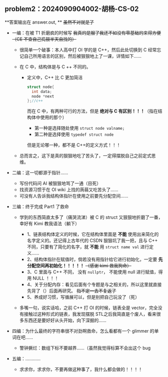 ## problem2：2024090904002-胡杨-CS-02

**答案输出在 answer.out, ** ~~虽然不对就是了~~

- 一编：在被 T1 折磨疯的时候写 ~~我真的是服了我还不如没有零基础的来得方便（CE 不查自己捣鼓半天自找的）~~

  - 很简单一个破事：本人高中打 OI 学的是 C++，然后此处切换到 C 经常忘记自己所用语言的区别，然后被狠狠地上了一课，详情如下……

  - 在 C 中，结构体是与 C ++ 不同的。

    - 定义中，C++ 比 C 更加简洁

      ```c++
      struct node{
      	int data;
      	node *next
      };//c++
      ```

      而在 C 中，有两种可行的方法，但是 **绝对与 C 有区别！！！**（指在结构体中使用的那个）

      - 第一种是选择随处使用 `struct node valname;`
      - 第二种是选择使用 `typedef struct node`

      但是无论哪一种，都不是 C++的定义方式！！！

  - 总而言之，这下是真的狠狠地吃了苦头了，一定得摆脱自己之前定式思维。
  
- 二编：这一切都源于指针……

  - 写份代码问 AI 被狠狠地骂了一通（目死）
  - 找资源习惯于在 OI wiki 上找的蒟蒻又吃苦头了……
  - 可没有人告诉我结构体指针在使用之前要先分配空间……

- 三编：终于完成 Part1 了救命

  - 学到的东西简直太多了（痛哭流涕）被 C 的 struct 又狠狠地折磨了一番，幸好有 Kimi 教我语法（躺下）
    - 1、链表结构体定义的时候，它在结构体里面是 **不能** 使用出来简化的名字定义的。还记得上古年代的 CSDN 狠狠坑了我一把，且与 C++ 不同，只要有了简化的名字，就 **不能** 用 `struct name val` 进行定义……
    - 2、结构体指针在赋值时，倘若没有用指针给它进行初始化，一定要 **先分配空间再初始化！！！！！** ~~（感谢 kimi 救我狗命）~~
    - 3、C 里面与 C++ 不同， 没有 `nullptr`， 不能使用 null 进行赋值，得用 NULL ！！！
    - 4、关于分配内存：看见后面有个专题是与之相关的，所以这里就直接先背了（）后面再研究。 ~~指不定一去不复返了~~
    - 5、养成好习惯，写循展可以，但是别把自己玩没了（死）

  - 多嘴一句，说实话哈，之前 C++ 打 OI 的时候，链表全是 vector，完全没有接触过这种形式的链表，我发现摆脱 STL之后我简直是个废人，看来很多东西还是要好好从头开始，向下深掘的……

- 四编：为什么最终的字符串很不对劲啊救命，怎么看都有一个 glimmer 的单词在吧……

  - 警钟撅烂：数组下标不要越界……（虽然我觉得标算不会出这个 bug
  
- 五编：…………

  - 求求你，求求你，不要再做这种事了，我什么都会做的！！！！


